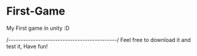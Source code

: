 # First-Game

My First game in unity :D

/*--------------------------------------------*/
Feel free to download it and test it, Have fun!
